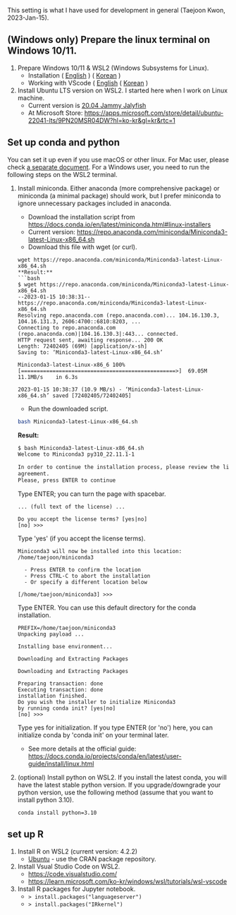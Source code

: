 This setting is what I have used for development in general (Taejoon Kwon, 2023-Jan-15). 

## (Windows only) Prepare the linux terminal on Windows 10/11.
1. Prepare Windows 10/11 & WSL2 (Windows Subsystems for Linux).
    * Installation ( [English](https://learn.microsoft.com/en-us/windows/wsl/install) ) ( [Korean](https://learn.microsoft.com/ko-kr/windows/wsl/install) )
    * Working with VScode ( [English](https://learn.microsoft.com/en-us/windows/wsl/tutorials/wsl-vscode) ( [Korean](https://learn.microsoft.com/ko-kr/windows/wsl/tutorials/wsl-vscode) )
1. Install Ubuntu LTS version on WSL2. I started here when I work on Linux machine.
    * Current version is [20.04 Jammy Jalyfish](https://releases.ubuntu.com/jammy/) 
    * At Microsoft Store:  https://apps.microsoft.com/store/detail/ubuntu-22041-lts/9PN20MSR04DW?hl=ko-kr&gl=kr&rtc=1 

## Set up conda and python
You can set it up even if you use macOS or other linux. For Mac user, please check [a separate document](macOS.md). For a Windows user, you need to run the following steps on the WSL2 terminal.

1. Install miniconda. Either anaconda (more comprehensive package) or miniconda (a minimal package) should work, but I prefer miniconda to ignore unnecessary packages included in anaconda. 
    * Download the installation script from https://docs.conda.io/en/latest/miniconda.html#linux-installers
    * Current version: https://repo.anaconda.com/miniconda/Miniconda3-latest-Linux-x86_64.sh
    * Download this file with wget (or curl).
    ```
    wget https://repo.anaconda.com/miniconda/Miniconda3-latest-Linux-x86_64.sh 
    **Result:**
    ```bash
    $ wget https://repo.anaconda.com/miniconda/Miniconda3-latest-Linux-x86_64.sh
    --2023-01-15 10:38:31--  https://repo.anaconda.com/miniconda/Miniconda3-latest-Linux-x86_64.sh
    Resolving repo.anaconda.com (repo.anaconda.com)... 104.16.130.3, 104.16.131.3, 2606:4700::6810:8203, ...
    Connecting to repo.anaconda.com (repo.anaconda.com)|104.16.130.3|:443... connected.
    HTTP request sent, awaiting response... 200 OK
    Length: 72402405 (69M) [application/x-sh]
    Saving to: ‘Miniconda3-latest-Linux-x86_64.sh’

    Miniconda3-latest-Linux-x86_6 100%[=================================================>]  69.05M  11.1MB/s    in 6.3s

    2023-01-15 10:38:37 (10.9 MB/s) - ‘Miniconda3-latest-Linux-x86_64.sh’ saved [72402405/72402405]
    ```
    * Run the downloaded script.
    ```bash
    bash Miniconda3-latest-Linux-x86_64.sh
    ``` 
    **Result:**
    ```bash
    $ bash Miniconda3-latest-Linux-x86_64.sh
    Welcome to Miniconda3 py310_22.11.1-1

    In order to continue the installation process, please review the license
    agreement.
    Please, press ENTER to continue
    ```
    Type ENTER; you can turn the page with spacebar.
    ```
    ... (full text of the license) ...
    
    Do you accept the license terms? [yes|no]
    [no] >>>
    ```
    Type 'yes' (if you accept the license terms).
    ```
    Miniconda3 will now be installed into this location:
    /home/taejoon/miniconda3

      - Press ENTER to confirm the location
      - Press CTRL-C to abort the installation
      - Or specify a different location below

    [/home/taejoon/miniconda3] >>>
    ```
    Type ENTER. You can use this default directory for the conda installation. 
    ```
    PREFIX=/home/taejoon/miniconda3
    Unpacking payload ...

    Installing base environment...

    Downloading and Extracting Packages

    Downloading and Extracting Packages

    Preparing transaction: done
    Executing transaction: done
    installation finished.
    Do you wish the installer to initialize Miniconda3
    by running conda init? [yes|no]
    [no] >>> 
    ```
    Type yes for initialization. If you type ENTER (or 'no') here, you can initialize conda by 'conda init' on your terminal later. 
    
    * See more details at the official guide: https://docs.conda.io/projects/conda/en/latest/user-guide/install/linux.html
1. (optional) Install python on WSL2. If you install the latest conda, you will have the latest stable python version. If you upgrade/downgrade your python version, use the following method (assume that you want to install python 3.10).
    ```
    conda install python=3.10
    ```
## set up R

1. Install R on WSL2 (current version: 4.2.2)
    * [Ubuntu](https://cran.r-project.org/bin/linux/ubuntu/) - use the CRAN package repository.
1. Install Vsual Studio Code on WSL2. 
    * https://code.visualstudio.com/
    * https://learn.microsoft.com/ko-kr/windows/wsl/tutorials/wsl-vscode 
1. Install R packages for Jupyter notebook.
    * ```> install.packages("languageserver") ```
    * ```> install.packages("IRkernel") ```
